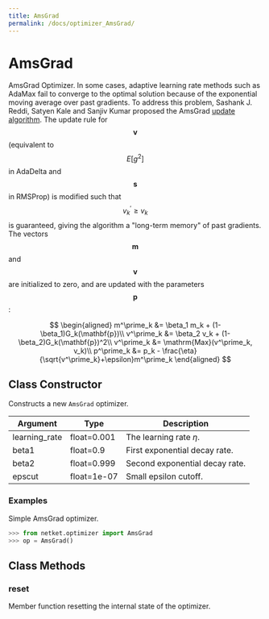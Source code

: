 ```yaml
---
title: AmsGrad
permalink: /docs/optimizer_AmsGrad/
---
```

# AmsGrad
AmsGrad Optimizer.
 In some cases, adaptive learning rate methods such as AdaMax fail
 to converge to the optimal solution because of the exponential
 moving average over past gradients. To address this problem,
 Sashank J. Reddi, Satyen Kale and Sanjiv Kumar proposed the
 AmsGrad [update algorithm](https://openreview.net/forum?id=ryQu7f-RZ).
 The update rule for $$\mathbf{v}$$ (equivalent to $$E[g^2]$$ in AdaDelta
 and $$\mathbf{s}$$ in RMSProp) is modified such that $$v^\prime_k \geq v_k$$
 is guaranteed, giving the algorithm a "long-term memory" of past gradients.
 The vectors $$\mathbf{m}$$ and $$\mathbf{v}$$ are initialized to zero, and
 are updated with the parameters $$\mathbf{p}$$:

 $$
 \begin{aligned}
 m^\prime_k &= \beta_1 m_k + (1-\beta_1)G_k(\mathbf{p})\\
 v^\prime_k &= \beta_2 v_k + (1-\beta_2)G_k(\mathbf{p})^2\\
 v^\prime_k &= \mathrm{Max}(v^\prime_k, v_k)\\
 p^\prime_k &= p_k - \frac{\eta}{\sqrt{v^\prime_k}+\epsilon}m^\prime_k
 \end{aligned}
 $$

## Class Constructor
Constructs a new ``AmsGrad`` optimizer.

|  Argument   |   Type    |         Description          |
|-------------|-----------|------------------------------|
|learning_rate|float=0.001|The learning rate $\eta$.     |
|beta1        |float=0.9  |First exponential decay rate. |
|beta2        |float=0.999|Second exponential decay rate.|
|epscut       |float=1e-07|Small epsilon cutoff.         |


### Examples
Simple AmsGrad optimizer.

```python
>>> from netket.optimizer import AmsGrad
>>> op = AmsGrad()

```



## Class Methods 
### reset
Member function resetting the internal state of the optimizer.


